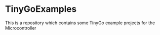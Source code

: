 # TinyGoExamples
This is a repository which contains some TinyGo example projects for the Microcontroller
